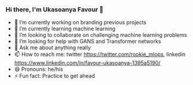 ### Hi there, I'm Ukasoanya Favour 👋

- 🔭 I’m currently working on branding previous projects
- 🌱 I’m currently learning machine learning
- 👯 I’m looking to collaborate on challenging machine learning problems
- 🤔 I’m looking for help with GANS and Transformer networks
- 💬 Ask me about anything really
- 📫 How to reach me: twitter https://twitter.com/rookie_mlops, linkedin https://www.linkedin.com/in/favour-ukasoanya-1395a5190/
- 😄 Pronouns: he/his
- ⚡ Fun fact: Practice to get ahead

